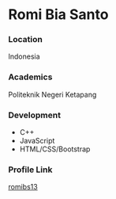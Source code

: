 # Romi Bia Santo

### Location

Indonesia

### Academics

Politeknik Negeri Ketapang

### Development

- C++
- JavaScript
- HTML/CSS/Bootstrap

### Profile Link

[romibs13](https://github.com/romibs13/)
